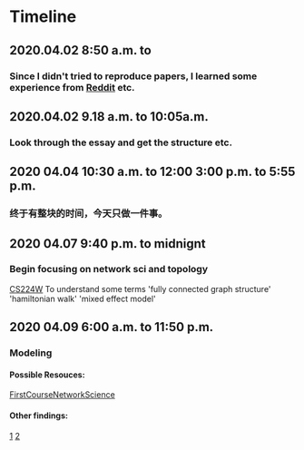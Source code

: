 # Timeline
## 2020.04.02 8:50 a.m. to 
### Since I didn't tried to reproduce papers, I learned some experience from [Reddit](https://www.reddit.com/r/learnmachinelearning/comments/c6f2rj/how_to_reproduce_papers/) etc.
## 2020.04.02 9.18 a.m. to 10:05a.m.
### Look through the essay and get the structure etc.
## 2020 04.04 10:30 a.m. to 12:00 3:00 p.m. to 5:55 p.m. 
### 终于有整块的时间，今天只做一件事。
## 2020 04.07 9:40 p.m. to midnignt
### Begin focusing on network sci and topology
[CS224W](http://web.stanford.edu/class/cs224w/) 
To understand some terms 
'fully connected graph structure' 'hamiltonian walk' 'mixed effect model'
## 2020 04.09 6:00 a.m. to 11:50 p.m.
### Modeling



#### Possible Resouces: 
[FirstCourseNetworkScience](https://cambridgeuniversitypress.github.io/FirstCourseNetworkScience/)



#### Other findings: 
[1](https://en.wikipedia.org/wiki/List_of_animals_by_number_of_neurons)
[2](https://en.wikipedia.org/wiki/Spiking_neural_network)
